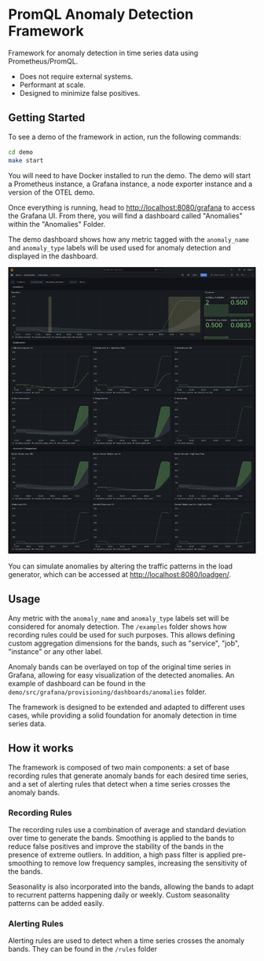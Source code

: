 # PromQL Anomaly Detection Framework

Framework for anomaly detection in time series data using Prometheus/PromQL.

  - Does not require external systems.
  - Performant at scale.
  - Designed to minimize false positives.


## Getting Started

To see a demo of the framework in action, run the following commands:

```bash
cd demo
make start
```

You will need to have Docker installed to run the demo.  The demo will start a Prometheus instance, a Grafana instance, a node exporter instance and a version of the OTEL demo.

Once everything is running, head to [http://localhost:8080/grafana](http://localhost:8080/grafana) to access the Grafana UI. From there, you will find a dashboard called "Anomalies" within the "Anomalies" Folder.

The demo dashboard shows how any metric tagged with the `anomaly_name` and `anomaly_type` labels will be used used for anomaly detection and displayed in the dashboard.

<p align="center"><img src="docs/sources/assets/dashboard.png" alt="Anomalies Dashboard"></p>

You can simulate anomalies by altering the traffic patterns in the load generator, which can be accessed at [http://localhost:8080/loadgen/](http://localhost:8080/loadgen/).

## Usage

Any metric with the `anomaly_name` and `anomaly_type` labels set will be considered for anomaly detection. The `/examples` folder shows how recording rules could be used for such purposes. This allows defining custom aggregation dimensions for the bands, such as "service", "job", "instance" or any other label.

Anomaly bands can be overlayed on top of the original time series in Grafana, allowing for easy visualization of the detected anomalies. An example of dashboard can be found in the `demo/src/grafana/provisioning/dashboards/anomalies` folder.

The framework is designed to be extended and adapted to different uses cases, while providing a solid foundation for anomaly detection in time series data.

## How it works

The framework is composed of two main components: a set of base recording rules that generate anomaly bands for each desired time series, and a set of alerting rules that detect when a time series crosses the anomaly bands.

### Recording Rules

The recording rules use a combination of average and standard deviation over time to generate the bands. Smoothing is applied to the bands to reduce false positives and improve the stability of the bands in the presence of extreme outliers. In addition, a high pass filter is applied pre-smoothing to remove low frequency samples, increasing the sensitivity of the bands.

Seasonality is also incorporated into the bands, allowing the bands to adapt to recurrent patterns happening daily or weekly. Custom seasonality patterns can be added easily.

### Alerting Rules

Alerting rules are used to detect when a time series crosses the anomaly bands. They can be found in the `/rules` folder
